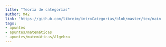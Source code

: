 ```yaml
---
title: "Teoría de categorías"
author: M42
link: "https://github.com/libreim/introCategorias/blob/master/tex/main.pdf"
tags:
- apuntes
- apuntes/matemáticas
- apuntes/matemáticas/álgebra
---
```

